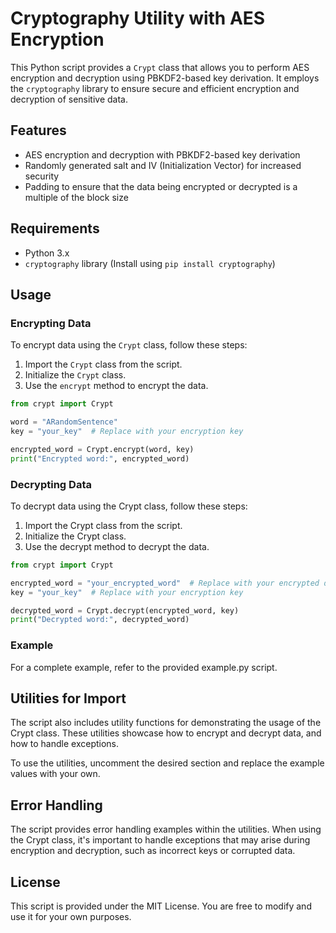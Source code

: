 # Cryptography Utility with AES Encryption

This Python script provides a `Crypt` class that allows you to perform AES encryption and decryption using PBKDF2-based key derivation. It employs the `cryptography` library to ensure secure and efficient encryption and decryption of sensitive data.

## Features

- AES encryption and decryption with PBKDF2-based key derivation
- Randomly generated salt and IV (Initialization Vector) for increased security
- Padding to ensure that the data being encrypted or decrypted is a multiple of the block size

## Requirements

- Python 3.x
- `cryptography` library (Install using `pip install cryptography`)

## Usage

### Encrypting Data

To encrypt data using the `Crypt` class, follow these steps:

1. Import the `Crypt` class from the script.
2. Initialize the `Crypt` class.
3. Use the `encrypt` method to encrypt the data.

```python
from crypt import Crypt

word = "ARandomSentence"
key = "your_key"  # Replace with your encryption key

encrypted_word = Crypt.encrypt(word, key)
print("Encrypted word:", encrypted_word)
```

### Decrypting Data
To decrypt data using the Crypt class, follow these steps:

1. Import the Crypt class from the script.
2. Initialize the Crypt class.
3. Use the decrypt method to decrypt the data.

```python
from crypt import Crypt

encrypted_word = "your_encrypted_word"  # Replace with your encrypted data
key = "your_key"  # Replace with your encryption key

decrypted_word = Crypt.decrypt(encrypted_word, key)
print("Decrypted word:", decrypted_word)
```

### Example
For a complete example, refer to the provided example.py script.

## Utilities for Import
The script also includes utility functions for demonstrating the usage of the Crypt class. These utilities showcase how to encrypt and decrypt data, and how to handle exceptions.

To use the utilities, uncomment the desired section and replace the example values with your own.

## Error Handling
The script provides error handling examples within the utilities. When using the Crypt class, it's important to handle exceptions that may arise during encryption and decryption, such as incorrect keys or corrupted data.

## License
This script is provided under the MIT License. You are free to modify and use it for your own purposes.